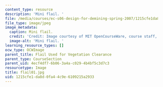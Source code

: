 ```yaml
---
content_type: resource
description: 'Mini flail. '
file: /media/courses/ec-s06-design-for-demining-spring-2007/1215cfe1da8d0fa44c9e6109215a2933_flail01.jpg
file_type: image/jpeg
image_metadata:
  caption: Mini flail.
  credit: 'Credit: Image courtesy of MIT OpenCourseWare, course staff, and students.'
  image-alt: 'Mini flail. '
learning_resource_types: []
ocw_type: OCWImage
parent_title: Flail Used for Vegetation Clearance
parent_type: CourseSection
parent_uid: 4ecf4df7-6b06-3a4a-c029-4b4bf5c3d7c3
resourcetype: Image
title: flail01.jpg
uid: 1215cfe1-da8d-0fa4-4c9e-6109215a2933
---
```

